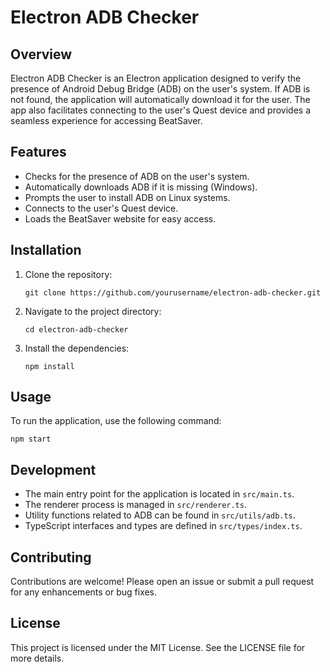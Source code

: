 # Electron ADB Checker

## Overview
Electron ADB Checker is an Electron application designed to verify the presence of Android Debug Bridge (ADB) on the user's system. If ADB is not found, the application will automatically download it for the user. The app also facilitates connecting to the user's Quest device and provides a seamless experience for accessing BeatSaver.

## Features
- Checks for the presence of ADB on the user's system.
- Automatically downloads ADB if it is missing (Windows).
- Prompts the user to install ADB on Linux systems.
- Connects to the user's Quest device.
- Loads the BeatSaver website for easy access.

## Installation
1. Clone the repository:
   ```
   git clone https://github.com/yourusername/electron-adb-checker.git
   ```
2. Navigate to the project directory:
   ```
   cd electron-adb-checker
   ```
3. Install the dependencies:
   ```
   npm install
   ```

## Usage
To run the application, use the following command:
```
npm start
```

## Development
- The main entry point for the application is located in `src/main.ts`.
- The renderer process is managed in `src/renderer.ts`.
- Utility functions related to ADB can be found in `src/utils/adb.ts`.
- TypeScript interfaces and types are defined in `src/types/index.ts`.

## Contributing
Contributions are welcome! Please open an issue or submit a pull request for any enhancements or bug fixes.

## License
This project is licensed under the MIT License. See the LICENSE file for more details.